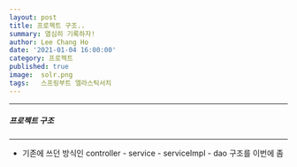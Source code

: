 ```yaml
---
layout: post
title: 프로젝트 구조..
summary: 열심히 기록하자!
author: Lee Chang Ho
date: '2021-01-04 16:00:00'
category: 프로젝트
published: true
image:  solr.png
tags:   스프링부트 엘라스틱서치
---
```


 ---
##### 프로젝트 구조
 ---
- 기존에 쓰던 방식인 controller - service - serviceImpl - dao 구조를 이번에 좀
<!--stackedit_data:
eyJoaXN0b3J5IjpbLTQxNDY1ODMxMV19
-->